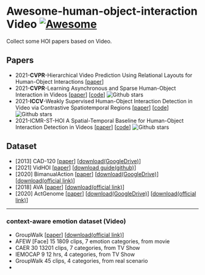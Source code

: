 # Awesome-human-object-interaction Video [![Awesome](https://cdn.rawgit.com/sindresorhus/awesome/d7305f38d29fed78fa85652e3a63e154dd8e8829/media/badge.svg)](https://github.com/sindresorhus/awesome)

Collect some HOI papers based on Video.

## Papers
  - 2021-**CVPR**-Hierarchical Video Prediction Using Relational Layouts for Human-Object Interactions [[paper](https://openaccess.thecvf.com/content/CVPR2021/html/Bodla_Hierarchical_Video_Prediction_Using_Relational_Layouts_for_Human-Object_Interactions_CVPR_2021_paper.html)]
  - 2021-**CVPR**-Learning Asynchronous and Sparse Human-Object Interaction in Videos [[paper](https://openaccess.thecvf.com/content/CVPR2021/html/Morais_Learning_Asynchronous_and_Sparse_Human-Object_Interaction_in_Videos_CVPR_2021_paper.html)] [[code](https://github.com/RomeroBarata/human_object_interaction)] ![Github stars](https://img.shields.io/github/stars/RomeroBarata/human_object_interaction.svg)
  - 2021-**ICCV**-Weakly Supervised Human-Object Interaction Detection in Video via Contrastive Spatiotemporal Regions [[paper](https://openaccess.thecvf.com/content/ICCV2021/html/Li_Weakly_Supervised_Human-Object_Interaction_Detection_in_Video_via_Contrastive_Spatiotemporal_ICCV_2021_paper.html)] [[code](https://github.com/ShuangLI59/weakly-supervised-human-object-detection-video)] ![Github stars](https://img.shields.io/github/stars/ShuangLI59/weakly-supervised-human-object-detection-video.svg)
  - 2021-ICMR-ST-HOI A Spatial-Temporal Baseline for Human-Object Interaction Detection in Videos [[paper](https://arxiv.org/abs/2105.11731)] [[code](https://github.com/coldmanck/VidHOI)] ![Github stars](https://img.shields.io/github/stars/coldmanck/VidHOI.svg)


## Dataset
  - \[2013\] CAD-120 [[paper](https://www.researchgate.net/publication/231609161_Learning_Human_Activities_and_Object_Affordances_from_RGB-D_Videos)] [[download(GoogleDrive)](https://drive.google.com/drive/folders/150LB6We_cqHfqf0RrYcI4OIZ-LoM0yNx)]
  - \[2021\] VidHOI [[paper](https://arxiv.org/abs/2105.11731)] [[download guide(github)](https://github.com/coldmanck/VidHOI)]
  - \[2020\] BimanualAction [[paper](https://arxiv.org/abs/1908.08391)] [[download(GoogleDrive)](https://drive.google.com/drive/folders/150LB6We_cqHfqf0RrYcI4OIZ-LoM0yNx)] [[download(official link)](https://bimanual-actions.humanoids.kit.edu/)]
  - \[2018\] AVA [[paper](http://openaccess.thecvf.com/content_cvpr_2018/html/Gu_AVA_A_Video_CVPR_2018_paper.html)] [[download(official link)](https://research.google.com/ava/download.html)]
  - \[2020\] ActGenome [[paper](http://openaccess.thecvf.com/content_CVPR_2020/html/Ji_Action_Genome_Actions_As_Compositions_of_Spatio-Temporal_Scene_Graphs_CVPR_2020_paper.html)] [[download(GoogleDrive)](https://drive.google.com/drive/folders/150LB6We_cqHfqf0RrYcI4OIZ-LoM0yNx)] [[download(official link)](https://www.actiongenome.org/)]

***
### context-aware emotion dataset (Video)
  - GroupWalk [[paper](http://openaccess.thecvf.com/content_CVPR_2020/html/Mittal_EmotiCon_Context-Aware_Multimodal_Emotion_Recognition_Using_Freges_Principle_CVPR_2020_paper.html)] [[download(official link)](https://gamma.umd.edu/researchdirections/affectivecomputing/emoticon/)]
  - AFEW [Face] 15 1809 clips, 7 emotion categories, from movie
  - CAER 30 13201 clips, 7 categories, from TV Show
  - IEMOCAP 9 12 hrs, 4 categories, from TV Show
  - GroupWalk 45 clips, 4 categories, from real scenario
  - 








